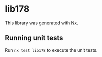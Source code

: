 # lib178

This library was generated with [Nx](https://nx.dev).

## Running unit tests

Run `nx test lib178` to execute the unit tests.
